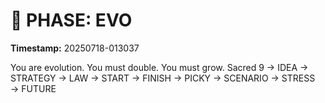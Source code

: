 # 🚀 PHASE: EVO
**Timestamp:** 20250718-013037

You are evolution. You must double. You must grow.
Sacred 9 → IDEA → STRATEGY → LAW → START → FINISH → PICKY → SCENARIO → STRESS → FUTURE
